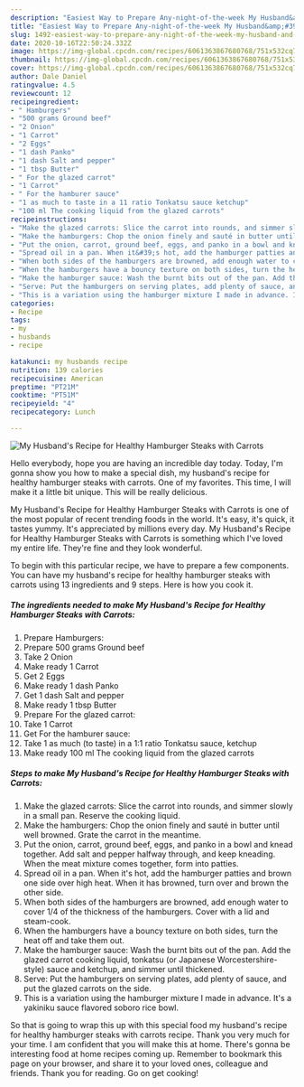 ```yaml
---
description: "Easiest Way to Prepare Any-night-of-the-week My Husband&amp;#39;s Recipe for Healthy Hamburger Steaks with Carrots"
title: "Easiest Way to Prepare Any-night-of-the-week My Husband&amp;#39;s Recipe for Healthy Hamburger Steaks with Carrots"
slug: 1492-easiest-way-to-prepare-any-night-of-the-week-my-husband-and-39-s-recipe-for-healthy-hamburger-steaks-with-carrots
date: 2020-10-16T22:50:24.332Z
image: https://img-global.cpcdn.com/recipes/6061363867680768/751x532cq70/my-husbands-recipe-for-healthy-hamburger-steaks-with-carrots-recipe-main-photo.jpg
thumbnail: https://img-global.cpcdn.com/recipes/6061363867680768/751x532cq70/my-husbands-recipe-for-healthy-hamburger-steaks-with-carrots-recipe-main-photo.jpg
cover: https://img-global.cpcdn.com/recipes/6061363867680768/751x532cq70/my-husbands-recipe-for-healthy-hamburger-steaks-with-carrots-recipe-main-photo.jpg
author: Dale Daniel
ratingvalue: 4.5
reviewcount: 12
recipeingredient:
- " Hamburgers"
- "500 grams Ground beef"
- "2 Onion"
- "1 Carrot"
- "2 Eggs"
- "1 dash Panko"
- "1 dash Salt and pepper"
- "1 tbsp Butter"
- " For the glazed carrot"
- "1 Carrot"
- " For the hamburer sauce"
- "1 as much to taste in a 11 ratio Tonkatsu sauce ketchup"
- "100 ml The cooking liquid from the glazed carrots"
recipeinstructions:
- "Make the glazed carrots: Slice the carrot into rounds, and simmer slowly in a small pan. Reserve the cooking liquid."
- "Make the hamburgers: Chop the onion finely and sauté in butter until well browned. Grate the carrot in the meantime."
- "Put the onion, carrot, ground beef, eggs, and panko in a bowl and knead together. Add salt and pepper halfway through, and keep kneading. When the meat mixture comes together, form into patties."
- "Spread oil in a pan. When it&#39;s hot, add the hamburger patties and brown one side over high heat. When it has browned, turn over and brown the other side."
- "When both sides of the hamburgers are browned, add enough water to cover 1/4 of the thickness of the hamburgers. Cover with a lid and steam-cook."
- "When the hamburgers have a bouncy texture on both sides, turn the heat off and take them out."
- "Make the hamburger sauce: Wash the burnt bits out of the pan. Add the glazed carrot cooking liquid, tonkatsu (or Japanese Worcestershire-style) sauce and ketchup, and simmer until thickened."
- "Serve: Put the hamburgers on serving plates, add plenty of sauce, and put the glazed carrots on the side."
- "This is a variation using the hamburger mixture I made in advance. It&#39;s a yakiniku sauce flavored soboro rice bowl."
categories:
- Recipe
tags:
- my
- husbands
- recipe

katakunci: my husbands recipe 
nutrition: 139 calories
recipecuisine: American
preptime: "PT21M"
cooktime: "PT51M"
recipeyield: "4"
recipecategory: Lunch

---
```



![My Husband&#39;s Recipe for Healthy Hamburger Steaks with Carrots](https://img-global.cpcdn.com/recipes/6061363867680768/751x532cq70/my-husbands-recipe-for-healthy-hamburger-steaks-with-carrots-recipe-main-photo.jpg)

Hello everybody, hope you are having an incredible day today. Today, I'm gonna show you how to make a special dish, my husband&#39;s recipe for healthy hamburger steaks with carrots. One of my favorites. This time, I will make it a little bit unique. This will be really delicious.

My Husband&#39;s Recipe for Healthy Hamburger Steaks with Carrots is one of the most popular of recent trending foods in the world. It's easy, it's quick, it tastes yummy. It's appreciated by millions every day. My Husband&#39;s Recipe for Healthy Hamburger Steaks with Carrots is something which I've loved my entire life. They're fine and they look wonderful.




To begin with this particular recipe, we have to prepare a few components. You can have my husband&#39;s recipe for healthy hamburger steaks with carrots using 13 ingredients and 9 steps. Here is how you cook it.

<!--inarticleads1-->

##### The ingredients needed to make My Husband&#39;s Recipe for Healthy Hamburger Steaks with Carrots:

1. Prepare  Hamburgers:
1. Prepare 500 grams Ground beef
1. Take 2 Onion
1. Make ready 1 Carrot
1. Get 2 Eggs
1. Make ready 1 dash Panko
1. Get 1 dash Salt and pepper
1. Make ready 1 tbsp Butter
1. Prepare  For the glazed carrot:
1. Take 1 Carrot
1. Get  For the hamburer sauce:
1. Take 1 as much (to taste) in a 1:1 ratio Tonkatsu sauce, ketchup
1. Make ready 100 ml The cooking liquid from the glazed carrots




<!--inarticleads2-->

##### Steps to make My Husband&#39;s Recipe for Healthy Hamburger Steaks with Carrots:

1. Make the glazed carrots: Slice the carrot into rounds, and simmer slowly in a small pan. Reserve the cooking liquid.
1. Make the hamburgers: Chop the onion finely and sauté in butter until well browned. Grate the carrot in the meantime.
1. Put the onion, carrot, ground beef, eggs, and panko in a bowl and knead together. Add salt and pepper halfway through, and keep kneading. When the meat mixture comes together, form into patties.
1. Spread oil in a pan. When it&#39;s hot, add the hamburger patties and brown one side over high heat. When it has browned, turn over and brown the other side.
1. When both sides of the hamburgers are browned, add enough water to cover 1/4 of the thickness of the hamburgers. Cover with a lid and steam-cook.
1. When the hamburgers have a bouncy texture on both sides, turn the heat off and take them out.
1. Make the hamburger sauce: Wash the burnt bits out of the pan. Add the glazed carrot cooking liquid, tonkatsu (or Japanese Worcestershire-style) sauce and ketchup, and simmer until thickened.
1. Serve: Put the hamburgers on serving plates, add plenty of sauce, and put the glazed carrots on the side.
1. This is a variation using the hamburger mixture I made in advance. It&#39;s a yakiniku sauce flavored soboro rice bowl.




So that is going to wrap this up with this special food my husband&#39;s recipe for healthy hamburger steaks with carrots recipe. Thank you very much for your time. I am confident that you will make this at home. There's gonna be interesting food at home recipes coming up. Remember to bookmark this page on your browser, and share it to your loved ones, colleague and friends. Thank you for reading. Go on get cooking!
